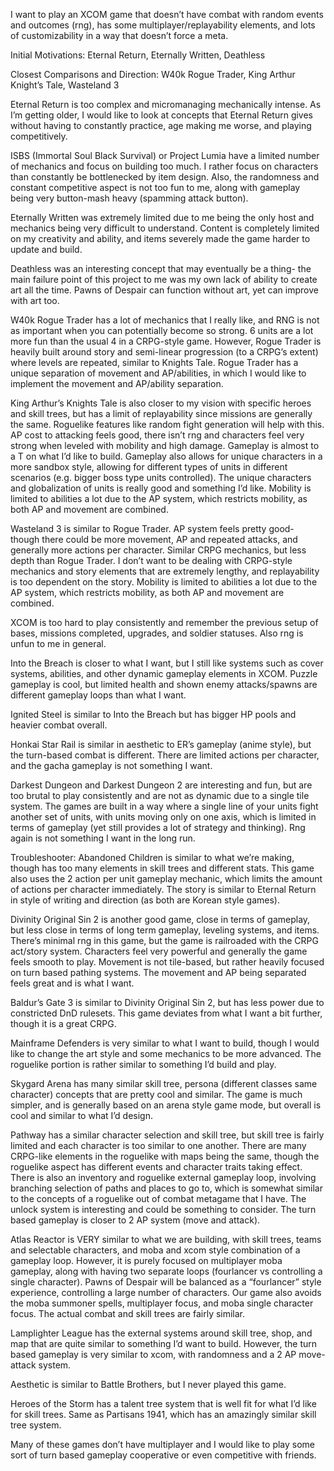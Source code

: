 I want to play an XCOM game that doesn’t have combat with random events and outcomes (rng), has some multiplayer/replayability elements, and lots of customizability in a way that doesn’t force a meta.

Initial Motivations: Eternal Return, Eternally Written, Deathless

Closest Comparisons and Direction: W40k Rogue Trader, King Arthur Knight’s Tale, Wasteland 3

Eternal Return is too complex and micromanaging mechanically intense. As I’m getting older, I would like to look at concepts that Eternal Return gives without having to constantly practice, age making me worse, and playing competitively.

ISBS (Immortal Soul Black Survival) or Project Lumia have a limited number of mechanics and focus on building too much. I rather focus on characters than constantly be bottlenecked by item design. Also, the randomness and constant competitive aspect is not too fun to me, along with gameplay being very button-mash heavy (spamming attack button).

Eternally Written was extremely limited due to me being the only host and mechanics being very difficult to understand. Content is completely limited on my creativity and ability, and items severely made the game harder to update and build.

Deathless was an interesting concept that may eventually be a thing- the main failure point of this project to me was my own lack of ability to create art all the time. Pawns of Despair can function without art, yet can improve with art too.

W40k Rogue Trader has a lot of mechanics that I really like, and RNG is not as important when you can potentially become so strong. 6 units are a lot more fun than the usual 4 in a CRPG-style game. However, Rogue Trader is heavily built around story and semi-linear progression (to a CRPG’s extent) where levels are repeated, similar to Knights Tale. Rogue Trader has a unique separation of movement and AP/abilities, in which I would like to implement the movement and AP/ability separation.

King Arthur’s Knights Tale is also closer to my vision with specific heroes and skill trees, but has a limit of replayability since missions are generally the same. Roguelike features like random fight generation will help with this. AP cost to attacking feels good, there isn’t rng and characters feel very strong when leveled with mobility and high damage. Gameplay is almost to a T on what I’d like to build. Gameplay also allows for unique characters in a more sandbox style, allowing for different types of units in different scenarios (e.g. bigger boss type units controlled). The unique characters and globalization of units is really good and something I’d like. Mobility is limited to abilities a lot due to the AP system, which restricts mobility, as both AP and movement are combined.

Wasteland 3 is similar to Rogue Trader. AP system feels pretty good- though there could be more movement, AP and repeated attacks, and generally more actions per character. Similar CRPG mechanics, but less depth than Rogue Trader. I don’t want to be dealing with CRPG-style mechanics and story elements that are extremely lengthy, and replayability is too dependent on the story. Mobility is limited to abilities a lot due to the AP system, which restricts mobility, as both AP and movement are combined.

XCOM is too hard to play consistently and remember the previous setup of bases, missions completed, upgrades, and soldier statuses. Also rng is unfun to me in general.

Into the Breach is closer to what I want, but I still like systems such as cover systems, abilities, and other dynamic gameplay elements in XCOM. Puzzle gameplay is cool, but limited health and shown enemy attacks/spawns are different gameplay loops than what I want.

Ignited Steel is similar to Into the Breach but has bigger HP pools and heavier combat overall.

Honkai Star Rail is similar in aesthetic to ER’s gameplay (anime style), but the turn-based combat is different. There are limited actions per character, and the gacha gameplay is not something I want.

Darkest Dungeon and Darkest Dungeon 2 are interesting and fun, but are too brutal to play consistently and are not as dynamic due to a single tile system. The games are built in a way where a single line of your units fight another set of units, with units moving only on one axis, which is limited in terms of gameplay (yet still provides a lot of strategy and thinking). Rng again is not something I want in the long run.

Troubleshooter: Abandoned Children is similar to what we’re making, though has too many elements in skill trees and different stats. This game also uses the 2 action per unit gameplay mechanic, which limits the amount of actions per character immediately. The story is similar to Eternal Return in style of writing and direction (as both are Korean style games).

Divinity Original Sin 2 is another good game, close in terms of gameplay, but less close in terms of long term gameplay, leveling systems, and items. There’s minimal rng in this game, but the game is railroaded with the CRPG act/story system. Characters feel very powerful and generally the game feels smooth to play. Movement is not tile-based, but rather heavily focused on turn based pathing systems. The movement and AP being separated feels great and is what I want.

Baldur’s Gate 3 is similar to Divinity Original Sin 2, but has less power due to constricted DnD rulesets. This game deviates from what I want a bit further, though it is a great CRPG.

Mainframe Defenders is very similar to what I want to build, though I would like to change the art style and some mechanics to be more advanced. The roguelike portion is rather similar to something I’d build and play.

Skygard Arena has many similar skill tree, persona (different classes same character) concepts that are pretty cool and similar. The game is much simpler, and is generally based on an arena style game mode, but overall is cool and similar to what I’d design.

Pathway has a similar character selection and skill tree, but skill tree is fairly limited and each character is too similar to one another. There are many CRPG-like elements in the roguelike with maps being the same, though the roguelike aspect has different events and character traits taking effect. There is also an inventory and roguelike external gameplay loop, involving branching selection of paths and places to go to, which is somewhat similar to the concepts of a roguelike out of combat metagame that I have. The unlock system is interesting and could be something to consider. The turn based gameplay is closer to 2 AP system (move and attack).

Atlas Reactor is VERY similar to what we are building, with skill trees, teams and selectable characters, and moba and xcom style combination of a gameplay loop. However, it is purely focused on multiplayer moba gameplay, along with having two separate loops (fourlancer vs controlling a single character). Pawns of Despair will be balanced as a “fourlancer” style experience, controlling  a large number of characters. Our game also avoids the moba summoner spells, multiplayer focus, and moba single character focus. The actual combat and skill trees are fairly similar.

Lamplighter League has the external systems around skill tree, shop, and map that are quite similar to something I’d want to build. However, the turn based gameplay is very similar to xcom, with randomness and a 2 AP move-attack system.

Aesthetic is similar to Battle Brothers, but I never played this game. 

Heroes of the Storm has a talent tree system that is well fit for what I’d like for skill trees. Same as Partisans 1941, which has an amazingly similar skill tree system. 

Many of these games don’t have multiplayer and I would like to play some sort of turn based gameplay cooperative or even competitive with friends.

<br>
